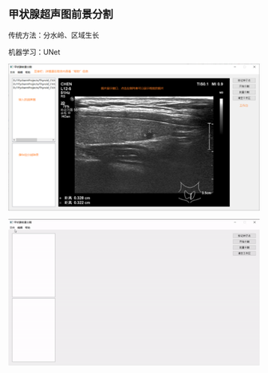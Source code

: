## 甲状腺超声图前景分割

传统方法：分水岭、区域生长

机器学习：UNet

![UI说明](Screenshots/ui-tutorial.png)

![demo](Screenshots/demo.gif)


